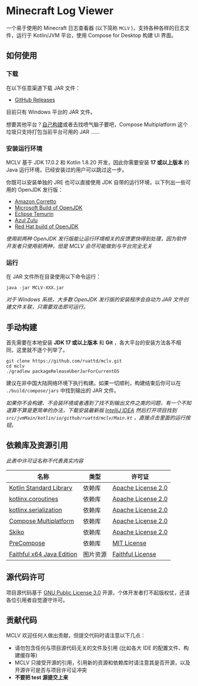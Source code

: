 # Minecraft Log Viewer

一个易于使用的 Minecraft 日志查看器 (以下简称 `MCLV` )，支持各种各样的日志文件，运行于 Kotlin/JVM 平台，使用 Compose for Desktop 构建 UI 界面。

## 如何使用

### 下载

在以下任意渠道下载 JAR 文件：

- [GitHub Releases](https://github.com/ruattd/mclv/releases/latest)

目前只有 Windows 平台的 JAR 文件。

想要其他平台？[自己构建](#手动构建)或者去找喷气脑子要吧，Compose Multiplatform 这个垃圾只支持打包当前平台可用的 JAR ......

### 安装运行环境

MCLV 基于 JDK 17.0.2 和 Kotlin 1.8.20 开发，因此你需要安装 **17 或以上版本** 的 Java 运行环境，已经安装过的用户可以跳过这一步。

你既可以安装单独的 JRE 也可以直接使用 JDK 自带的运行环境，以下列出一些可用的 OpenJDK 发行版：

- [Amazon Corretto](https://docs.aws.amazon.com/corretto/latest/corretto-17-ug/downloads-list.html)
- [Microsoft Build of OpenJDK](https://learn.microsoft.com/zh-cn/java/openjdk/download#openjdk-17)
- [Eclipse Temurin](https://adoptium.net/zh-CN/temurin/releases/)
- [Azul Zulu](https://www.azul.com/downloads/?version=java-17-lts)
- [Red Hat build of OpenJDK](https://developers.redhat.com/products/openjdk/download)

*使用前两种 OpenJDK 发行版能让运行环境相关的反馈更快得到处理，因为软件开发者只使用前两种，但是 MCLV 会尽可能做到与平台完全无关*

### 运行

在 JAR 文件所在目录使用以下命令运行：

```shell
java -jar MCLV-XXX.jar
```

*对于 Windows 系统，大多数 OpenJDK 发行版的安装程序会自动为 JAR 文件创建文件关联，只需要双击即可运行。*

## 手动构建

首先需要在本地安装 **JDK 17 或以上版本** 和 **Git** ，各大平台的安装方法各不相同，这里就不逐个列举了。

```shell
git clone https://github.com/ruattd/mclv.git
cd mclv
./gradlew packageReleaseUberJarForCurrentOS
```

建议在非中国大陆网络环境下执行构建。如果一切顺利，构建结束后你可以在 `./build/compose/jars` 中找到输出的 JAR 文件。

*如果你不会构建、不会装环境或者遇到了找不到输出文件之类的问题，有一个不知道算不算是更简单的办法，下载安装最新版 [IntelliJ IDEA](https://www.jetbrains.com/idea/) 然后打开项目找到 `src/jvmMain/kotlin/io/github/ruattd/mclv/Main.kt` ，直接点击里面的运行按钮。*

## 依赖库及资源引用

*此表中许可证名称不代表真实内容*

| 名称 | 类型 | 许可证 |
|---|---|---|
| [Kotlin Standard Library](https://kotlinlang.org/) | 依赖库 | [Apache License 2.0](https://github.com/JetBrains/kotlin/blob/master/license/LICENSE.txt) |
| [kotlinx.coroutines](https://github.com/Kotlin/kotlinx.coroutines) | 依赖库 | [Apache License 2.0](https://github.com/Kotlin/kotlinx.coroutines/blob/master/LICENSE.txt) |
| [kotlinx.serialization](https://github.com/Kotlin/kotlinx.serialization) | 依赖库 | [Apache License 2.0](https://github.com/Kotlin/kotlinx.serialization/blob/master/LICENSE.txt) |
| [Compose Multiplatform](https://github.com/JetBrains/compose-multiplatform) | 依赖库 | [Apache License 2.0](https://github.com/JetBrains/compose-multiplatform/blob/master/LICENSE.txt) |
| [Skiko](https://github.com/JetBrains/skiko) | 依赖库 | [Apache License 2.0](https://github.com/JetBrains/skiko/blob/master/LICENSE) |
| [PreCompose](https://github.com/Tlaster/PreCompose) | 依赖库 | [MIT License](https://github.com/Tlaster/PreCompose/blob/master/LICENSE) |
| [Faithful x64 Java Edition](https://github.com/Faithful-Resource-Pack/Faithful-Java-64x/) | 图片资源 | [Faithful License](https://github.com/Faithful-Resource-Pack/Faithful-Java-64x/blob/main/LICENSE.txt) |

## 源代码许可

项目源代码基于 [GNU Public License 3.0](https://github.com/ruattd/mclv/blob/main/LICENSE) 开源，个体开发者打不起版权仗，还请各位引用者自觉遵守许可。

## 贡献代码

MCLV 欢迎任何人做出贡献，但提交代码时请注意以下几点：

- 请勿包含任何与项目源代码无关的文件及引用 (比如各大 IDE 的配置文件、构建缓存等)
- MCLV 只接受开源的引用，引用新的资源和依赖库时请注意其是否开源，以及开源许可是否与项目许可证冲突
- **不要把 test 源提交上来**
